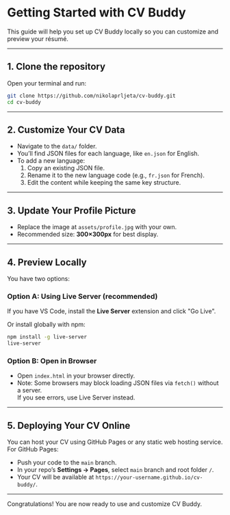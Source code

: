 # Getting Started with CV Buddy

This guide will help you set up CV Buddy locally so you can customize and preview your résumé.

---

## 1. Clone the repository

Open your terminal and run:

```bash
git clone https://github.com/nikolaprljeta/cv-buddy.git
cd cv-buddy
```

---

## 2. Customize Your CV Data

- Navigate to the `data/` folder.
- You’ll find JSON files for each language, like `en.json` for English.
- To add a new language:
  1. Copy an existing JSON file.
  2. Rename it to the new language code (e.g., `fr.json` for French).
  3. Edit the content while keeping the same key structure.

---

## 3. Update Your Profile Picture

- Replace the image at `assets/profile.jpg` with your own.
- Recommended size: **300×300px** for best display.

---

## 4. Preview Locally

You have two options:

### Option A: Using Live Server (recommended)

If you have VS Code, install the **Live Server** extension and click "Go Live".

Or install globally with npm:

```bash
npm install -g live-server
live-server
```

### Option B: Open in Browser

- Open `index.html` in your browser directly.
- Note: Some browsers may block loading JSON files via `fetch()` without a server.  
  If you see errors, use Live Server instead.

---

## 5. Deploying Your CV Online

You can host your CV using GitHub Pages or any static web hosting service.  
For GitHub Pages:

- Push your code to the `main` branch.
- In your repo’s **Settings → Pages**, select `main` branch and root folder `/`.
- Your CV will be available at `https://your-username.github.io/cv-buddy/`.

---

Congratulations! You are now ready to use and customize CV Buddy.
